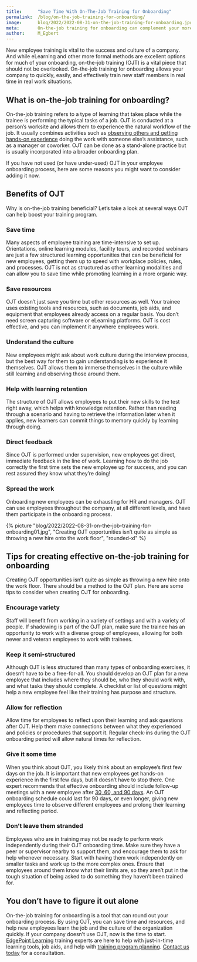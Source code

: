 ```yaml
---
title:      "Save Time With On-The-Job Training for Onboarding"
permalink:  /blog/on-the-job-training-for-onboarding/
image:      blog/2022/2022-08-31-on-the-job-training-for-onboarding.jpg
meta:       On-the-job training for onboarding can complement your more formal training methods. Here are some tips on using it effectively.
author:     M_Egbert
---
```


New employee training is vital to the success and culture of a company. And while eLearning and other more formal methods are excellent options for much of your onboarding, on-the-job training (OJT) is a vital piece that should not be overlooked. On-the-job training for onboarding allows your company to quickly, easily, and effectively train new staff members in real time in real work situations.

## What is on-the-job training for onboarding?
On-the-job training refers to a type of learning that takes place while the trainee is performing the typical tasks of a job. OJT is conducted at a person’s worksite and allows them to experience the natural workflow of the job. It usually combines activities such as [observing others and getting hands-on experience](https://www.indeed.com/career-advice/starting-new-job/what-is-on-the-job-training) doing the work with someone else’s assistance, such as a manager or coworker. OJT can be done as a stand-alone practice but is usually incorporated into a broader onboarding plan.

If you have not used (or have under-used) OJT in your employee onboarding process, here are some reasons you might want to consider adding it now.

## Benefits of OJT
Why is on-the-job training beneficial? Let’s take a look at several ways OJT can help boost your training program.

### Save time
Many aspects of employee training are time-intensive to set up. Orientations, online learning modules, facility tours, and recorded webinars are just a few structured learning opportunities that can be beneficial for new employees, getting them up to speed with workplace policies, rules, and processes. OJT is not as structured as other learning modalities and can allow you to save time while promoting learning in a more organic way.

### Save resources
OJT doesn’t just save you time but other resources as well. Your trainee uses existing tools and resources, such as documents, job aids, and equipment that employees already access on a regular basis. You don’t need screen capturing software or eLearning platforms. OJT is cost effective, and you can implement it anywhere employees work.

### Understand the culture
New employees might ask about work culture during the interview process, but the best way for them to gain understanding is to experience it themselves. OJT allows them to immerse themselves in the culture while still learning and observing those around them.

### Help with learning retention
The structure of OJT allows employees to put their new skills to the test right away, which helps with knowledge retention. Rather than reading through a scenario and having to retrieve the information later when it applies, new learners can commit things to memory quickly by learning through doing.

### Direct feedback
Since OJT is performed under supervision, new employees get direct, immediate feedback in the line of work. Learning how to do the job correctly the first time sets the new employee up for success, and you can rest assured they know what they’re doing!

### Spread the work
Onboarding new employees can be exhausting for HR and managers. OJT can use employees throughout the company, at all different levels, and have them participate in the onboarding process.

{% picture "blog/2022/2022-08-31-on-the-job-training-for-onboarding01.jpg", "Creating OJT opportunities isn’t quite as simple as throwing a new hire onto the work floor", "rounded-xl" %}

## Tips for creating effective on-the-job training for onboarding
Creating OJT opportunities isn’t quite as simple as throwing a new hire onto the work floor. There should be a method to the OJT plan. Here are some tips to consider when creating OJT for onboarding.

### Encourage variety
Staff will benefit from working in a variety of settings and with a variety of people. If shadowing is part of the OJT plan, make sure the trainee has an opportunity to work with a diverse group of employees, allowing for both newer and veteran employees to work with trainees.

### Keep it semi-structured
Although OJT is less structured than many types of onboarding exercises, it doesn’t have to be a free-for-all. You should develop an OJT plan for a new employee that includes where they should be, who they should work with, and what tasks they should complete. A checklist or list of questions might help a new employee feel like their training has purpose and structure.

### Allow for reflection
Allow time for employees to reflect upon their learning and ask questions after OJT. Help them make connections between what they experienced and policies or procedures that support it. Regular check-ins during the OJT onboarding period will allow natural times for reflection.

### Give it some time
When you think about OJT, you likely think about an employee’s first few days on the job. It is important that new employees get hands-on experience in the first few days, but it doesn’t have to stop there. One expert recommends that effective onboarding should include follow-up meetings with a new employee after [30, 60, and 90 days](https://www.shrm.org/resourcesandtools/hr-topics/talent-acquisition/pages/effective-onboarding-should-last-for-months.aspx). An OJT onboarding schedule could last for 90 days, or even longer, giving new employees time to observe different employees and prolong their learning and reflecting period.

### Don’t leave them stranded
Employees who are in training may not be ready to perform work independently during their OJT onboarding time. Make sure they have a peer or supervisor nearby to support them, and encourage them to ask for help whenever necessary. Start with having them work independently on smaller tasks and work up to the more complex ones. Ensure that employees around them know what their limits are, so they aren’t put in the tough situation of being asked to do something they haven’t been trained for.

## You don’t have to figure it out alone
On-the-job training for onboarding is a tool that can round out your onboarding process. By using OJT, you can save time and resources, and help new employees learn the job and the culture of the organization quickly. If your company doesn’t use OJT, now is the time to start. [EdgePoint Learning](/) training experts are here to help with just-in-time learning tools, job aids, and help with [training program planning](/elearning-consulting-services/). [Contact us today](/form/demo/) for a consultation. 
